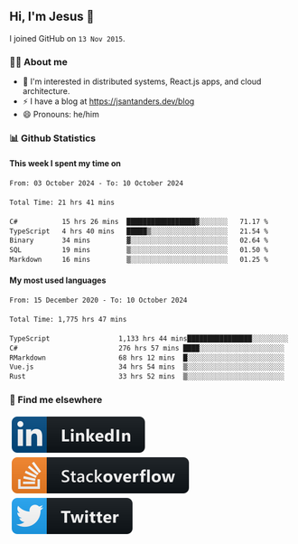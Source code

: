 ## Hi, I'm Jesus 👋

I joined GitHub on `13 Nov 2015`.

<!-- Talking about you -->

### 👨‍💻 About me

- 👦 I'm interested in distributed systems, React.js apps, and cloud architecture.
- ⚡️ I have a blog at <https://jsantanders.dev/blog>
- 😄 Pronouns: he/him

### 📊 Github Statistics

#### This week I spent my time on

<!--START_SECTION:weekly-->

```txt
From: 03 October 2024 - To: 10 October 2024

Total Time: 21 hrs 41 mins

C#           15 hrs 26 mins  █████████████████▓░░░░░░░   71.17 %
TypeScript   4 hrs 40 mins   █████▒░░░░░░░░░░░░░░░░░░░   21.54 %
Binary       34 mins         ▓░░░░░░░░░░░░░░░░░░░░░░░░   02.64 %
SQL          19 mins         ▒░░░░░░░░░░░░░░░░░░░░░░░░   01.50 %
Markdown     16 mins         ▒░░░░░░░░░░░░░░░░░░░░░░░░   01.25 %
```

<!--END_SECTION:weekly-->

#### My most used languages

<!--START_SECTION:alltime-->

```txt
From: 15 December 2020 - To: 10 October 2024

Total Time: 1,775 hrs 47 mins

TypeScript                 1,133 hrs 44 mins████████████████░░░░░░░░░   63.84 %
C#                         276 hrs 57 mins ████░░░░░░░░░░░░░░░░░░░░░   15.60 %
RMarkdown                  68 hrs 12 mins  █░░░░░░░░░░░░░░░░░░░░░░░░   03.84 %
Vue.js                     34 hrs 54 mins  ▒░░░░░░░░░░░░░░░░░░░░░░░░   01.97 %
Rust                       33 hrs 52 mins  ▒░░░░░░░░░░░░░░░░░░░░░░░░   01.91 %
```

<!--END_SECTION:alltime-->

### 📢 Find me elsewhere

<p>
  <a target="_blank" href="https://linkedin.com/in/jsantanders">
    <img src="https://github.com/jsantanders/jsantanders/blob/master/img/linkedin.svg" alt="LinkedIn" style="vertical-align:top; margin:4px">
  </a>
  
  <a target="_blank" href="https://stackoverflow.com/users/7318331/jesus-santander">
    <img src="https://github.com/jsantanders/jsantanders/blob/master/img/stackoverflow.svg" alt="StackOverflow" style="vertical-align:top; margin:4px">
  </a>
  
  <a target="_blank" href="http://twitter.com/jsantanders">
    <img src="https://github.com/jsantanders/jsantanders/blob/master/img/twitter.svg" alt="Twitter" style="vertical-align:top; margin:4px">
  </a>
</p>
